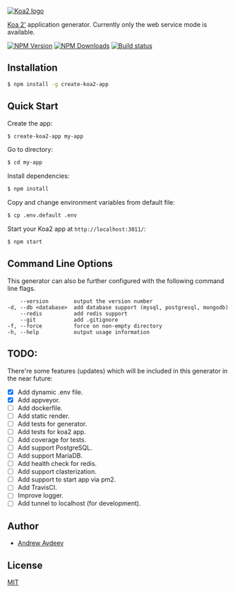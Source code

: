 [![Koa2 logo](https://image.ibb.co/dgxkMc/logo.png)](http://koajs.com/)

[Koa 2'](https://github.com/koajs/koa) application generator. Currently only the web service mode is available.

[![NPM Version][npm-image]][npm-url]
[![NPM Downloads][downloads-image]][downloads-url]
[![Build status][appveyor-image]][appveyor-url]

## Installation

```sh
$ npm install -g create-koa2-app
```

## Quick Start

Create the app:

```bash
$ create-koa2-app my-app
```

Go to directory:

```bash
$ cd my-app
```

Install dependencies:

```bash
$ npm install
```

Copy and change environment variables from default file:

```bash
$ cp .env.default .env
```

Start your Koa2 app at `http://localhost:3011/`:

```bash
$ npm start
```

## Command Line Options

This generator can also be further configured with the following command line flags.

        --version        output the version number
    -d, --db <database>  add database support (mysql, postgresql, mongodb)
        --redis          add redis support
        --git            add .gitignore
    -f, --force          force on non-empty directory
    -h, --help           output usage information

## TODO:

There're some features (updates) which will be included in this generator in the near future:

* [x] Add dynamic .env file.
* [x] Add appveyor.
* [ ] Add dockerfile.
* [ ] Add static render.
* [ ] Add tests for generator.
* [ ] Add tests for koa2 app.
* [ ] Add coverage for tests.
* [ ] Add support PostgreSQL.
* [ ] Add support MariaDB.
* [ ] Add health check for redis.
* [ ] Add support clasterization.
* [ ] Add support to start app via pm2.
* [ ] Add TravisCI.
* [ ] Improve logger.
* [ ] Add tunnel to localhost (for development).

## Author

* [Andrew Avdeev](https://andrewavdeev.com/)

## License

[MIT](LICENSE)

[npm-image]: https://img.shields.io/npm/v/create-koa2-app.svg
[npm-url]: https://npmjs.org/package/create-koa2-app
[downloads-image]: https://img.shields.io/npm/dm/create-koa2-app.svg
[downloads-url]: https://npmjs.org/package/create-koa2-app
[appveyor-image]: https://ci.appveyor.com/api/projects/status/7ka4hp27t43kkpo4?svg=true
[appveyor-url]: https://ci.appveyor.com/project/aandrewww/create-koa2-app-v09sd
